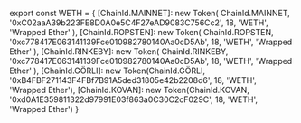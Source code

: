 export const WETH = {
  [ChainId.MAINNET]: new Token(
    ChainId.MAINNET,
    '0xC02aaA39b223FE8D0A0e5C4F27eAD9083C756Cc2',
    18,
    'WETH',
    'Wrapped Ether'
  ),
  [ChainId.ROPSTEN]: new Token(
    ChainId.ROPSTEN,
    '0xc778417E063141139Fce010982780140Aa0cD5Ab',
    18,
    'WETH',
    'Wrapped Ether'
  ),
  [ChainId.RINKEBY]: new Token(
    ChainId.RINKEBY,
    '0xc778417E063141139Fce010982780140Aa0cD5Ab',
    18,
    'WETH',
    'Wrapped Ether'
  ),
  [ChainId.GÖRLI]: new Token(ChainId.GÖRLI, '0xB4FBF271143F4FBf7B91A5ded31805e42b2208d6', 18, 'WETH', 'Wrapped Ether'),
  [ChainId.KOVAN]: new Token(ChainId.KOVAN, '0xd0A1E359811322d97991E03f863a0C30C2cF029C', 18, 'WETH', 'Wrapped Ether')
}